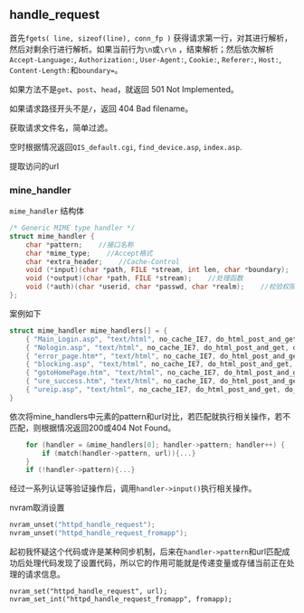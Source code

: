 
## handle_request

首先`fgets( line, sizeof(line), conn_fp )` 获得请求第一行，对其进行解析，然后对剩余行进行解析。如果当前行为`\n`或`\r\n` ，结束解析；然后依次解析`Accept-Language:`, `Authorization:`, `User-Agent:`, `Cookie:`, `Referer:`, `Host:`, `Content-Length:`和`boundary=`。

如果方法不是`get`、`post`、`head`，就返回 501 Not Implemented。

如果请求路径开头不是`/`，返回 404 Bad filename。

获取请求文件名，简单过滤。

空时根据情况返回`QIS_default.cgi`, `find_device.asp`, `index.asp`.

提取访问的url



### mine_handler
`mime_handler` 结构体
```c
/* Generic MIME type handler */
struct mime_handler {
	char *pattern;    //接口名称
	char *mime_type;    //Accept格式
	char *extra_header;    //Cache-Control
	void (*input)(char *path, FILE *stream, int len, char *boundary);  //获取data中内容
	void (*output)(char *path, FILE *stream);    //处理函数
	void (*auth)(char *userid, char *passwd, char *realm);    //校验权限
};
```

案例如下
```c
struct mime_handler mime_handlers[] = {
	{ "Main_Login.asp", "text/html", no_cache_IE7, do_html_post_and_get, do_ej, NULL },
	{ "Nologin.asp", "text/html", no_cache_IE7, do_html_post_and_get, do_ej, NULL },
	{ "error_page.htm*", "text/html", no_cache_IE7, do_html_post_and_get, do_ej, NULL },
	{ "blocking.asp", "text/html", no_cache_IE7, do_html_post_and_get, do_ej, NULL },
	{ "gotoHomePage.htm", "text/html", no_cache_IE7, do_html_post_and_get, do_ej, NULL },
	{ "ure_success.htm", "text/html", no_cache_IE7, do_html_post_and_get, do_ej, NULL },
	{ "ureip.asp", "text/html", no_cache_IE7, do_html_post_and_get, do_ej, NULL },
}
```

依次将mine_handlers中元素的pattern和url对比，若匹配就执行相关操作，若不匹配，则根据情况返回200或404 Not Found。
```c
	for (handler = &mime_handlers[0]; handler->pattern; handler++) {
		if (match(handler->pattern, url)){...}
	}
	if (!handler->pattern){...}
```

经过一系列认证等验证操作后，调用`handler->input()`执行相关操作。







nvram取消设置
```c
nvram_unset("httpd_handle_request");
nvram_unset("httpd_handle_request_fromapp");
```

起初我怀疑这个代码或许是某种同步机制，后来在`handler->pattern`和url匹配成功后处理代码发现了设置代码，所以它的作用可能就是传递变量或存储当前正在处理的请求信息。
```
nvram_set("httpd_handle_request", url);
nvram_set_int("httpd_handle_request_fromapp", fromapp);
```





